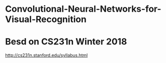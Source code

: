 # Convolutional-Neural-Networks-for-Visual-Recognition
# Besd on CS231n Winter 2018
http://cs231n.stanford.edu/syllabus.html
